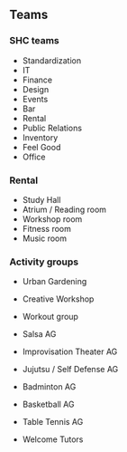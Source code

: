 ## Teams

### SHC teams
- Standardization
- IT
- Finance
- Design
- Events
- Bar
- Rental
- Public Relations
- Inventory
- Feel Good
- Office

### Rental
- Study Hall
- Atrium / Reading room
- Workshop room
- Fitness room
- Music room

### Activity groups
- Urban Gardening
- Creative Workshop
- Workout group
- Salsa AG
- Improvisation Theater AG
- Jujutsu / Self Defense AG
- Badminton AG
- Basketball AG
- Table Tennis AG

- Welcome Tutors
